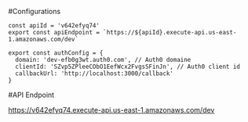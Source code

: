 #Configurations

```
const apiId = 'v642efyq74'
export const apiEndpoint = `https://${apiId}.execute-api.us-east-1.amazonaws.com/dev`

export const authConfig = {
  domain: 'dev-efb0g3wt.auth0.com', // Auth0 domaine
  clientId: 'SZvp5ZPleeCObO1EefWcx2FvgsSFinJn', // Auth0 client id
  callbackUrl: 'http://localhost:3000/callback'
}
```
#API Endpoint

https://v642efyq74.execute-api.us-east-1.amazonaws.com/dev
